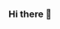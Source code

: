 ### Hi there 👋

<!--
**nature999/nature999** is a ✨ _special_ ✨ repository because its `README.md` (this file) appears on your GitHub profile.

Here are some ideas to get you started:

- 🔭 I’m currently working on .
- 🌱 I’m currently learning ...
- 👯 I’m looking to collaborate on ...
- 🤔 I’m looking for help with ...
- 💬 Ask me about 13759735465（请备注事由）
- 📫 How to reach me: ...
- 😄 Pronouns: ...
- ⚡ Fun fact: ...
-->
